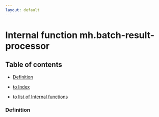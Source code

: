 ```yaml
---
layout: default
---
```


# Internal function mh.batch-result-processor

## Table of contents

- [Definition](#definition)

- [to Index](/index)
- [to list of Internal functions](internal-function)

### Definition